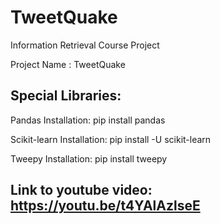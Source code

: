 # TweetQuake
Information Retrieval Course Project

Project Name : TweetQuake 

## Special Libraries:
Pandas Installation:
pip install pandas

Scikit-learn Installation:
pip install -U scikit-learn

Tweepy Installation:
pip install tweepy

## Link to youtube video: https://youtu.be/t4YAlAzlseE
	
